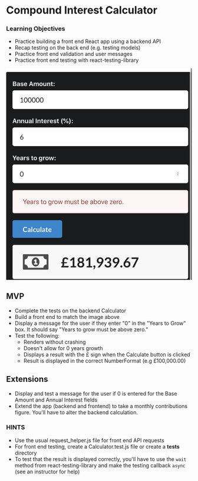 # Compound Interest Calculator

### Learning Objectives

- Practice building a front end React app using a backend API
- Recap testing on the back end (e.g. testing models)
- Practice front end validation and user messages
- Practice front end testing with react-testing-library

![Compound Interest Calculator](images/compound_interest_screenshot.png)

## MVP

- Complete the tests on the backend Calculator
- Build a front end to match the image above
- Display a message for the user if they enter "0" in the "Years to Grow" box. It should say "Years to grow must be above zero."
- Test the following:
  - Renders without crashing
  - Doesn't allow for 0 years growth
  - Displays a result with the £ sign when the Calculate button is clicked
  - Result is displayed in the correct NumberFormat (e.g £100,000.00)

## Extensions

- Display and test a message for the user if 0 is entered for the Base Amount and Annual Interest fields
- Extend the app (backend and frontend) to take a monthly contributions figure. You'll have to alter the backend calculation.

### HINTS

- Use the usual request_helper.js file for front end API requests
- For front end testing, create a Calculator.test.js file or create a **tests** directory
- To test that the result is displayed correctly, you'll have to use the `wait` method from react-testing-library and make the testing callback `async` (see an instructor for help)
